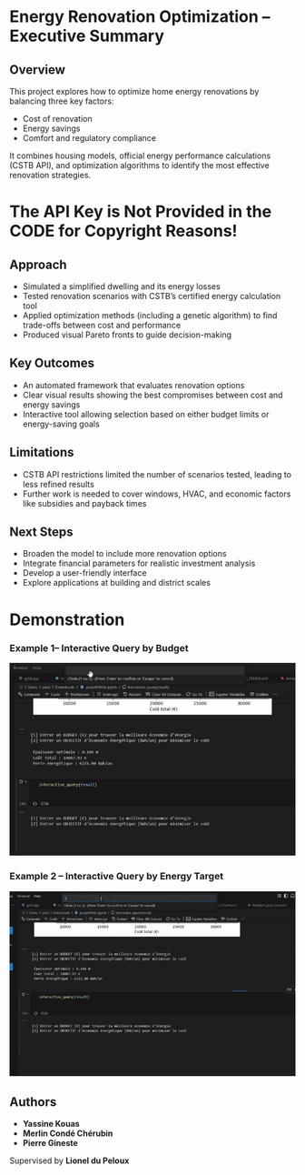 # Energy Renovation Optimization – Executive Summary

## Overview
This project explores how to optimize home energy renovations by balancing three key factors:
- Cost of renovation
- Energy savings
- Comfort and regulatory compliance

It combines housing models, official energy performance calculations (CSTB API), and optimization algorithms to identify the most effective renovation strategies.
# The API Key is Not Provided in the CODE for Copyright Reasons!
## Approach
- Simulated a simplified dwelling and its energy losses  
- Tested renovation scenarios with CSTB’s certified energy calculation tool  
- Applied optimization methods (including a genetic algorithm) to find trade-offs between cost and performance  
- Produced visual Pareto fronts to guide decision-making  

## Key Outcomes
- An automated framework that evaluates renovation options  
- Clear visual results showing the best compromises between cost and energy savings  
- Interactive tool allowing selection based on either budget limits or energy-saving goals  

## Limitations
- CSTB API restrictions limited the number of scenarios tested, leading to less refined results  
- Further work is needed to cover windows, HVAC, and economic factors like subsidies and payback times  

## Next Steps
- Broaden the model to include more renovation options  
- Integrate financial parameters for realistic investment analysis  
- Develop a user-friendly interface  
- Explore applications at building and district scales
# Demonstration


### Example 1– Interactive Query by Budget
![Budget Query](budget_query.gif.gif)

### Example 2 – Interactive Query by Energy Target
![Energy Target](energy_target.gif.gif)


## Authors
- **Yassine Kouas**  
- **Merlin Condé Chérubin**  
- **Pierre Gineste**  

Supervised by **Lionel du Peloux**
